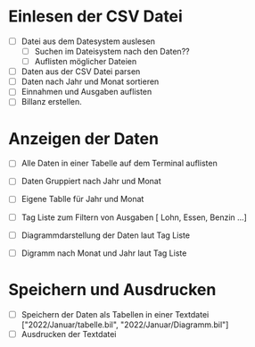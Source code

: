 # Einlesen der CSV Datei

- [ ] Datei aus dem Datesystem auslesen
    - [ ] Suchen im Dateisystem nach den Daten??
    - [ ] Auflisten möglicher Dateien
- [ ] Daten aus der CSV Datei parsen
- [ ] Daten nach Jahr und Monat sortieren
- [ ] Einnahmen und Ausgaben auflisten
- [ ] Billanz erstellen.

# Anzeigen der Daten

- [ ] Alle Daten in einer Tabelle auf dem Terminal auflisten
- [ ] Daten Gruppiert nach Jahr und Monat
- [ ] Eigene Tablle für Jahr und Monat
- [ ] Tag Liste zum Filtern von Ausgaben [ Lohn, Essen, Benzin ...]

- [ ] Diagrammdarstellung der Daten laut Tag Liste
- [ ] Digramm nach Monat und Jahr laut Tag Liste

# Speichern und Ausdrucken

- [ ] Speichern der Daten als Tabellen in einer Textdatei ["2022/Januar/tabelle.bil", "2022/Januar/Diagramm.bil"]
- [ ] Ausdrucken der Textdatei